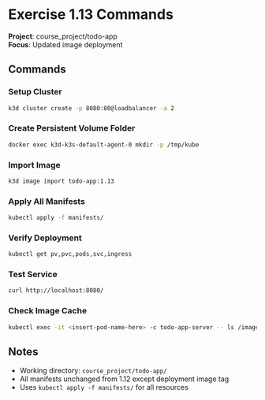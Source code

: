 # Exercise 1.13 Commands

**Project**: course_project/todo-app  
**Focus**: Updated image deployment

## Commands

### Setup Cluster
```bash
k3d cluster create -p 8080:80@loadbalancer -a 2
```

### Create Persistent Volume Folder
```bash
docker exec k3d-k3s-default-agent-0 mkdir -p /tmp/kube
```

### Import Image
```bash
k3d image import todo-app:1.13
```

### Apply All Manifests
```bash
kubectl apply -f manifests/
```

### Verify Deployment
```bash
kubectl get pv,pvc,pods,svc,ingress
```

### Test Service
```bash
curl http://localhost:8080/
```

### Check Image Cache
```bash
kubectl exec -it <insert-pod-name-here> -c todo-app-server -- ls /images
```

## Notes
- Working directory: `course_project/todo-app/`
- All manifests unchanged from 1.12 except deployment image tag
- Uses `kubectl apply -f manifests/` for all resources
